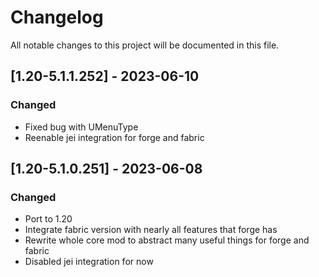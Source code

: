# Changelog
All notable changes to this project will be documented in this file.

## [1.20-5.1.1.252] - 2023-06-10
### Changed
 - Fixed bug with UMenuType
 - Reenable jei integration for forge and fabric

## [1.20-5.1.0.251] - 2023-06-08
### Changed
 - Port to 1.20
 - Integrate fabric version with nearly all features that forge has
 - Rewrite whole core mod to abstract many useful things for forge and fabric
 - Disabled jei integration for now